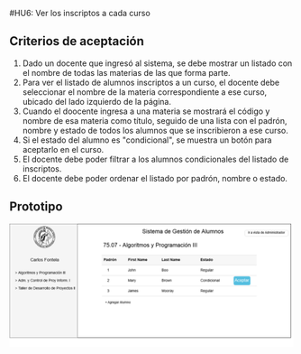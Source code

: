 #HU6: Ver los inscriptos a cada curso

## Criterios de aceptación
1. Dado un docente que ingresó al sistema, se debe mostrar un listado con el nombre de todas las materias de las que forma parte.
2. Para ver el listado de alumnos inscriptos a un curso, el docente debe seleccionar el nombre de la materia correspondiente a ese curso, ubicado del lado izquierdo de la página.
3. Cuando el doocente ingresa a una materia se mostrará el código y nombre de esa materia como título, seguido de una lista con el padrón, nombre y estado de todos los alumnos que se inscribieron a ese curso.
4. Si el estado del alumno es "condicional", se muestra un botón para aceptarlo en el curso.
6. El docente debe poder filtrar a los alumnos condicionales del listado de inscriptos.
7. El docente debe poder ordenar el listado por padrón, nombre o estado.

	

## Prototipo

![Listado de alumnos inscriptos curso](./prototipos/listado_inscriptos.png)
